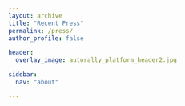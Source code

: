 ```yaml
---
layout: archive
title: "Recent Press"
permalink: /press/
author_profile: false

header:
  overlay_image: autorally_platform_header2.jpg

sidebar:
  nav: "about"

---
```


